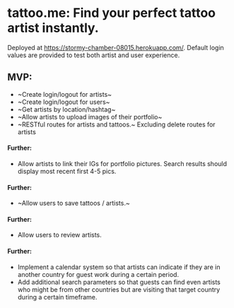 # tattoo.me: Find your perfect tattoo artist instantly.

Deployed at https://stormy-chamber-08015.herokuapp.com/.
Default login values are provided to test both artist and user experience.

## MVP:
- ~Create login/logout for artists~
- ~Create login/logout for users~
- ~Get artists by location/hashtag~
- ~Allow artists to upload images of their portfolio~
- ~RESTful routes for artists and tattoos.~ Excluding delete routes for artists

#### Further:
- Allow artists to link their IGs for portfolio pictures. Search results should display most recent first 4-5 pics.

#### Further: 
- ~Allow users to save tattoos / artists.~

#### Further: 
- Allow users to review artists.

#### Further:
- Implement a calendar system so that artists can indicate if they are in another country for guest work during a certain period.
- Add additional search parameters so that guests can find even artists who might be from other countries but are visiting that target country during a certain timeframe.


